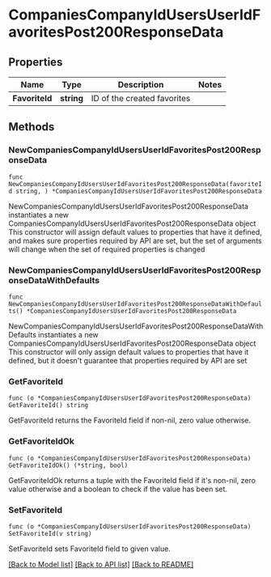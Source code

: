 # CompaniesCompanyIdUsersUserIdFavoritesPost200ResponseData

## Properties

Name | Type | Description | Notes
------------ | ------------- | ------------- | -------------
**FavoriteId** | **string** | ID of the created favorites | 

## Methods

### NewCompaniesCompanyIdUsersUserIdFavoritesPost200ResponseData

`func NewCompaniesCompanyIdUsersUserIdFavoritesPost200ResponseData(favoriteId string, ) *CompaniesCompanyIdUsersUserIdFavoritesPost200ResponseData`

NewCompaniesCompanyIdUsersUserIdFavoritesPost200ResponseData instantiates a new CompaniesCompanyIdUsersUserIdFavoritesPost200ResponseData object
This constructor will assign default values to properties that have it defined,
and makes sure properties required by API are set, but the set of arguments
will change when the set of required properties is changed

### NewCompaniesCompanyIdUsersUserIdFavoritesPost200ResponseDataWithDefaults

`func NewCompaniesCompanyIdUsersUserIdFavoritesPost200ResponseDataWithDefaults() *CompaniesCompanyIdUsersUserIdFavoritesPost200ResponseData`

NewCompaniesCompanyIdUsersUserIdFavoritesPost200ResponseDataWithDefaults instantiates a new CompaniesCompanyIdUsersUserIdFavoritesPost200ResponseData object
This constructor will only assign default values to properties that have it defined,
but it doesn't guarantee that properties required by API are set

### GetFavoriteId

`func (o *CompaniesCompanyIdUsersUserIdFavoritesPost200ResponseData) GetFavoriteId() string`

GetFavoriteId returns the FavoriteId field if non-nil, zero value otherwise.

### GetFavoriteIdOk

`func (o *CompaniesCompanyIdUsersUserIdFavoritesPost200ResponseData) GetFavoriteIdOk() (*string, bool)`

GetFavoriteIdOk returns a tuple with the FavoriteId field if it's non-nil, zero value otherwise
and a boolean to check if the value has been set.

### SetFavoriteId

`func (o *CompaniesCompanyIdUsersUserIdFavoritesPost200ResponseData) SetFavoriteId(v string)`

SetFavoriteId sets FavoriteId field to given value.



[[Back to Model list]](../README.md#documentation-for-models) [[Back to API list]](../README.md#documentation-for-api-endpoints) [[Back to README]](../README.md)


